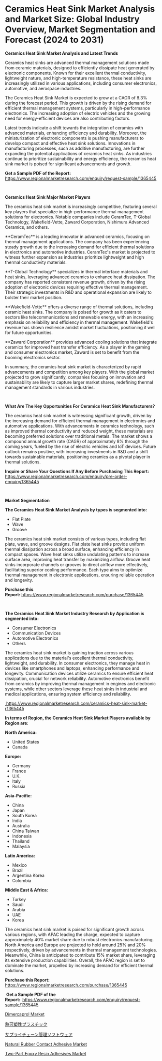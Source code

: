 <p><h1>Ceramics Heat Sink Market Analysis and Market Size: Global Industry Overview, Market Segmentation and Forecast (2024 to 2031)</h1></p><p><strong>Ceramics Heat Sink Market Analysis and Latest Trends</strong></p>
<p><p>Ceramics heat sinks are advanced thermal management solutions made from ceramic materials, designed to efficiently dissipate heat generated by electronic components. Known for their excellent thermal conductivity, lightweight nature, and high-temperature resistance, these heat sinks are increasingly utilized in various applications, including consumer electronics, automotive, and aerospace industries.</p><p>The Ceramics Heat Sink Market is expected to grow at a CAGR of 8.3% during the forecast period. This growth is driven by the rising demand for efficient thermal management systems, particularly in high-performance electronics. The increasing adoption of electric vehicles and the growing need for energy-efficient devices are also contributing factors. </p><p>Latest trends indicate a shift towards the integration of ceramics with advanced materials, enhancing efficiency and durability. Moreover, the miniaturization of electronic components is pushing manufacturers to develop compact and effective heat sink solutions. Innovations in manufacturing processes, such as additive manufacturing, are further expanding the potential applications of ceramics heat sinks. As industries continue to prioritize sustainability and energy efficiency, the ceramics heat sink market is poised for significant advancements and growth.</p></p>
<p><strong>Get a Sample PDF of the Report:&nbsp;</strong> <a href="https://www.regionalmarketresearch.com/enquiry/request-sample/1365445">https://www.regionalmarketresearch.com/enquiry/request-sample/1365445</a></p>
<p>&nbsp;</p>
<p><strong>Ceramics Heat Sink Major Market Players</strong></p>
<p><p>The ceramics heat sink market is increasingly competitive, featuring several key players that specialize in high-performance thermal management solutions for electronics. Notable companies include CeramTec, T-Global Technology, Wakefield-Vette, Zaward Corporation, Nishimura Advanced Ceramics, and others.</p><p>**CeramTec** is a leading innovator in advanced ceramics, focusing on thermal management applications. The company has been experiencing steady growth due to the increasing demand for efficient thermal solutions in electronics and automotive industries. CeramTec's market is projected to witness further expansion as industries prioritize lightweight and high thermal conductivity materials.</p><p>**T-Global Technology** specializes in thermal interface materials and heat sinks, leveraging advanced ceramics to enhance heat dissipation. The company has reported consistent revenue growth, driven by the rising adoption of electronic devices requiring effective thermal management. Their strategic investments in R&D and operational expansion are likely to bolster their market position.</p><p>**Wakefield-Vette** offers a diverse range of thermal solutions, including ceramic heat sinks. The company is poised for growth as it caters to sectors like telecommunications and renewable energy, with an increasing emphasis on reliability and efficiency in thermal management. Wakefield's revenue has shown resilience amidst market fluctuations, positioning it well for future opportunities.</p><p>**Zaward Corporation** provides advanced cooling solutions that integrate ceramics for improved heat transfer efficiency. As a player in the gaming and consumer electronics market, Zaward is set to benefit from the booming electronics sector.</p><p>In summary, the ceramics heat sink market is characterized by rapid advancements and competition among key players. With the global market projected to grow significantly, companies focusing on innovation and sustainability are likely to capture larger market shares, redefining thermal management standards in various industries.</p></p>
<p>&nbsp;</p>
<p><strong>What Are The Key Opportunities For Ceramics Heat Sink Manufacturers?</strong></p>
<p><p>The ceramics heat sink market is witnessing significant growth, driven by the increasing demand for efficient thermal management in electronics and automotive applications. With advancements in ceramics technology, such as improved thermal conductivity and reduced weight, these materials are becoming preferred solutions over traditional metals. The market shows a compound annual growth rate (CAGR) of approximately 8% through the coming years, fueled by the rise of electric vehicles and IoT devices. Future outlook remains positive, with increasing investments in R&D and a shift towards sustainable materials, positioning ceramics as a pivotal player in thermal solutions.</p></p>
<p><strong>Inquire or Share Your Questions If Any Before Purchasing This Report:</strong> <a href="https://www.regionalmarketresearch.com/enquiry/pre-order-enquiry/1365445">https://www.regionalmarketresearch.com/enquiry/pre-order-enquiry/1365445</a></p>
<p>&nbsp;</p>
<p><strong>Market Segmentation</strong></p>
<p><strong>The Ceramics Heat Sink Market Analysis by types is segmented into:</strong></p>
<p><ul><li>Flat Plate</li><li>Wave</li><li>Groove</li></ul></p>
<p><p>The ceramics heat sink market consists of various types, including flat plate, wave, and groove designs. Flat plate heat sinks provide uniform thermal dissipation across a broad surface, enhancing efficiency in compact spaces. Wave heat sinks utilize undulating patterns to increase surface area, improving heat transfer by maximizing airflow. Groove heat sinks incorporate channels or grooves to direct airflow more effectively, facilitating superior cooling performance. Each type aims to optimize thermal management in electronic applications, ensuring reliable operation and longevity.</p></p>
<p><strong>Purchase this Report:&nbsp;</strong><a href="https://www.regionalmarketresearch.com/purchase/1365445">https://www.regionalmarketresearch.com/purchase/1365445</a></p>
<p>&nbsp;</p>
<p><strong>The Ceramics Heat Sink Market Industry Research by Application is segmented into:</strong></p>
<p><ul><li>Consumer Electronics</li><li>Communication Devices</li><li>Automotive Electronics</li><li>Others</li></ul></p>
<p><p>The ceramics heat sink market is gaining traction across various applications due to the material's excellent thermal conductivity, lightweight, and durability. In consumer electronics, they manage heat in devices like smartphones and laptops, enhancing performance and longevity. Communication devices utilize ceramics to ensure efficient heat dissipation, crucial for network reliability. Automotive electronics benefit from ceramics by improving thermal management in engines and electronic systems, while other sectors leverage these heat sinks in industrial and medical applications, ensuring system efficiency and reliability.</p></p>
<p><a href="https://www.regionalmarketresearch.com/ceramics-heat-sink-market-r1365445">&nbsp;https://www.regionalmarketresearch.com/ceramics-heat-sink-market-r1365445</a></p>
<p><strong>In terms of Region, the Ceramics Heat Sink Market Players available by Region are:</strong></p>
<p>
    <p> <strong> North America: </strong>
        <ul>
            <li>United States</li>
            <li>Canada</li>
        </ul>
        </p> 
    <p> <strong> Europe: </strong>
        <ul>
            <li>Germany</li>
            <li>France</li>
            <li>U.K.</li>
            <li>Italy</li>
            <li>Russia</li>
        </ul>
        </p> 
    <p> <strong> Asia-Pacific: </strong>
        <ul>
            <li>China</li>
            <li>Japan</li>
            <li>South Korea</li>
            <li>India</li>
            <li>Australia</li>
            <li>China Taiwan</li>
            <li>Indonesia</li>
            <li>Thailand</li>
            <li>Malaysia</li>
        </ul>
        </p> 
    <p> <strong> Latin America: </strong>
        <ul>
            <li>Mexico</li>
            <li>Brazil</li>
            <li>Argentina Korea</li>
            <li>Colombia</li>
        </ul>
        </p> 
    <p> <strong> Middle East & Africa: </strong>
        <ul>
            <li>Turkey</li>
            <li>Saudi</li>
            <li>Arabia</li>
            <li>UAE</li>
            <li>Korea</li>
        </ul>
    </p>
    </p>
<p><p>The ceramics heat sink market is poised for significant growth across various regions, with APAC leading the charge, expected to capture approximately 40% market share due to robust electronics manufacturing. North America and Europe are projected to hold around 25% and 20% respectively, driven by advancements in thermal management technologies. Meanwhile, China is anticipated to contribute 15% market share, leveraging its extensive production capabilities. Overall, the APAC region is set to dominate the market, propelled by increasing demand for efficient thermal solutions.</p></p>
<p><strong>Purchase this Report: </strong><a href="https://www.regionalmarketresearch.com/purchase/1365445">https://www.regionalmarketresearch.com/purchase/1365445</a></p>
<p>&nbsp;<strong>Get a Sample PDF of the Report:&nbsp;&nbsp;</strong><a href="https://www.regionalmarketresearch.com/enquiry/request-sample/1365445">https://www.regionalmarketresearch.com/enquiry/request-sample/1365445</a></p>
<p><strong></strong></p>
<p><p><a href="https://www.linkedin.com/pulse/dimercaprol-market-overview-regional-outlook-competitive-ffdfe?trackingId=t%2FMiWGpPS36hkGr7fLAMXQ%3D%3D">Dimercaprol Market</a></p><p><a href="https://medium.com/@harper17bmoles/%E3%82%B0%E3%83%AD%E3%83%BC%E3%83%90%E3%83%AB%E7%86%B1%E5%8F%AF%E5%A1%91%E6%80%A7%E5%B8%82%E5%A0%B4%E3%81%AE%E3%83%88%E3%83%AC%E3%83%B3%E3%83%89%E3%81%A8%E9%9D%A9%E6%96%B0-%E5%89%8D%E5%90%91%E3%81%8D%E3%81%AA%E5%88%86%E6%9E%90-2024-2031-574df46dcf71?postPublishedType=repub">熱可塑性プラスチック</a></p><p><a href="https://medium.com/@harper17bmoles/%E3%82%B5%E3%83%97%E3%83%A9%E3%82%A4%E3%83%81%E3%82%A7%E3%83%BC%E3%83%B3%E3%83%9E%E3%83%8D%E3%82%B8%E3%83%A1%E3%83%B3%E3%83%88%E3%82%BD%E3%83%95%E3%83%88%E3%82%A6%E3%82%A7%E3%82%A2%E5%B8%82%E5%A0%B4%E3%81%AE%E3%82%B7%E3%82%A7%E3%82%A2-%E3%82%B5%E3%82%A4%E3%82%BA-%E3%83%88%E3%83%AC%E3%83%B3%E3%83%89-%E6%A5%AD%E7%95%8C%E5%88%86%E6%9E%90%E3%83%AC%E3%83%9D%E3%83%BC%E3%83%88-%E3%82%BF%E3%82%A4%E3%83%97%E5%88%A5-%E6%9C%80%E7%B5%82%E7%94%A8%E9%80%94%E5%88%A5-%E5%95%86%E6%A5%AD-%E6%B6%88%E8%B2%BB%E8%80%85-%E7%94%A3%E6%A5%AD-%E3%81%9D%E3%81%AE%E4%BB%96-%E5%9C%B0%E5%9F%9F%E5%88%A5-%E3%82%BB%E3%82%B0%E3%83%A1%E3%83%B3%E3%83%88%E4%BA%88%E6%B8%AC-2024%E5%B9%B4-2031%E5%B9%B4-8eb53c1deb32">サプライチェーン管理ソフトウェア</a></p><p><a href="https://issuu.com/reportprime-2/docs/natural-rubber-contact-adhesive-mar_fba7612a6a00d4">Natural Rubber Contact Adhesive Market</a></p><p><a href="https://issuu.com/reportprime-2/docs/two-part-epoxy-resin-adhesives-mark_18f093a444aec4">Two-Part Epoxy Resin Adhesives Market</a></p></p>